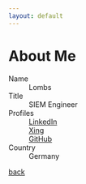```yaml
---
layout: default
---
```


# About Me

<dl>
<dt>Name</dt>
<dd>Lombs</dd>
<dt>Title</dt>
<dd>SIEM Engineer</dd>
<dt>Profiles</dt>
<dd><a href="https://de.linkedin.com/public-profile/in/daniel-lombardo-17806463">LinkedIn</a></dd>
<dd><a href="https://www.xing.com/profile/Daniel_Lombardo2">Xing</a></dd>
<dd><a href="{{ site.github.owner_url }}">GitHub</a></dd>
<dt>Country</dt>
<dd>Germany</dd>
</dl>

[back](./)
